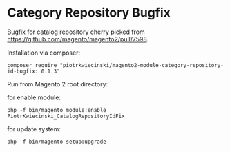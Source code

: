 # Category Repository Bugfix
Bugfix for catalog repository cherry picked from https://github.com/magento/magento2/pull/7598.

Installation via composer:

```
composer require "piotrkwiecinski/magento2-module-category-repository-id-bugfix: 0.1.3"
```

Run from Magento 2 root directory:

for enable module:
```
php -f bin/magento module:enable PiotrKwiecinski_CatalogRepositoryIdFix
```

for update system:
```
php -f bin/magento setup:upgrade
```
